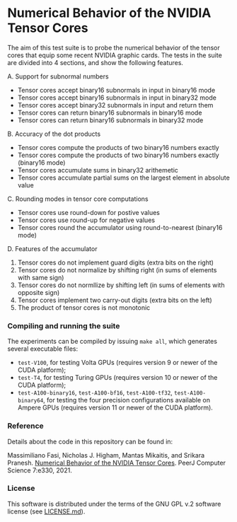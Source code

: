 # Numerical Behavior of the NVIDIA Tensor Cores

The aim of this test suite is to probe the numerical behavior of the tensor cores that equip some recent NVIDIA graphic cards. The tests in the suite are divided into 4 sections, and show the following features.

A. Support for subnormal numbers
* Tensor cores accept binary16 subnormals in input in binary16 mode
* Tensor cores accept binary16 subnormals in input in binary32 mode
* Tensor cores accept binary32 subnormals in input and return them
* Tensor cores can return binary16 subnormals in binary16 mode
* Tensor cores can return binary16 subnormals in binary32 mode

B. Accuracy of the dot products
* Tensor cores compute the products of two binary16 numbers exactly
* Tensor cores compute the products of two binary16 numbers exactly (binary16 mode)
* Tensor cores accumulate sums in binary32 arithemetic
* Tensor cores accumulate partial sums on the largest element in absolute value

C. Rounding modes in tensor core computations
* Tensor cores use round-down for postive values
* Tensor cores use round-up for negative values
* Tensor cores round the accumulator using round-to-nearest (binary16 mode)

D. Features of the accumulator
1) Tensor cores do not implement guard digits (extra bits on the right)
2) Tensor cores do not normalize by shifting right (in sums of elements with same sign)
3) Tensor cores do not normllize by shifting left (in sums of elements with opposite sign)
4) Tensor cores implement two carry-out digits (extra bits on the left)
5) The product of tensor cores is not monotonic

### Compiling and running the suite
The experiments can be compiled by issuing `make all`, which generates several executable files:
* `test-V100`, for testing Volta GPUs (requires version 9 or newer of the CUDA platform);
* `test-T4`, for testing Turing GPUs (requires version 10 or newer of the CUDA platform);
* `test-A100-binary16`, `test-A100-bf16`, `test-A100-tf32`, `test-A100-binary64`, for testing the four precision configurations available on Ampere GPUs (requires version 11 or newer of the CUDA platform).

### Reference
Details about the code in this repository can be found in:

Massimiliano Fasi, Nicholas J. Higham, Mantas Mikaitis, and Srikara Pranesh. [Numerical Behavior of the NVIDIA Tensor Cores](https://doi.org/10.7717/peerj-cs.330). PeerJ Computer Science 7:e330, 2021.

### License
This software is distributed under the terms of the GNU GPL v.2 software license (see [LICENSE.md](./LICENSE.md)).
